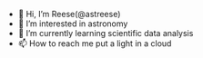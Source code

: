 - 👋 Hi, I’m Reese(@astreese)
- 👀 I’m interested in astronomy
- 🌱 I’m currently learning scientific data analysis
- 📫 How to reach me put a light in a cloud

<!---
astreese/astreese is a ✨ special ✨ repository because its `README.md` (this file) appears on your GitHub profile.
You can click the Preview link to take a look at your changes.
--->
